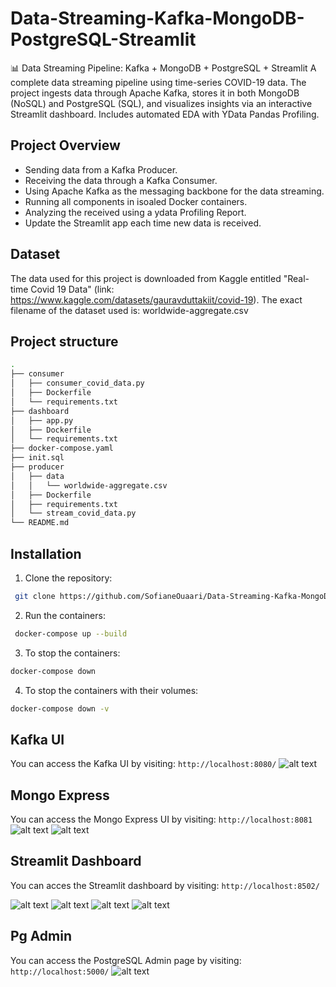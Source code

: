 # Data-Streaming-Kafka-MongoDB-PostgreSQL-Streamlit
📊 Data Streaming Pipeline: Kafka + MongoDB + PostgreSQL + Streamlit
A complete data streaming pipeline using time-series COVID-19 data. The project ingests data through Apache Kafka, stores it in both MongoDB (NoSQL) and PostgreSQL (SQL), and visualizes insights via an interactive Streamlit dashboard. Includes automated EDA with YData Pandas Profiling.


## Project Overview 
- Sending data from a Kafka Producer. 
- Receiving the data through a Kafka Consumer. 
- Using Apache Kafka as the messaging backbone for the data streaming. 
- Running all components in isoaled Docker containers. 
- Analyzing the received using a ydata Profiling Report. 
- Update the Streamlit app each time new data is received.


## Dataset
The data used for this project is downloaded from Kaggle entitled "Real-time Covid 19 Data" (link: https://www.kaggle.com/datasets/gauravduttakiit/covid-19). The exact filename of the dataset used is: worldwide-aggregate.csv

## Project structure 
```bash
.
├── consumer
│   ├── consumer_covid_data.py
│   ├── Dockerfile
│   └── requirements.txt
├── dashboard
│   ├── app.py
│   ├── Dockerfile
│   └── requirements.txt
├── docker-compose.yaml
├── init.sql
├── producer
│   ├── data
│   │   └── worldwide-aggregate.csv
│   ├── Dockerfile
│   ├── requirements.txt
│   └── stream_covid_data.py
└── README.md
```
## Installation
1. Clone the repository:
```bash
 git clone https://github.com/SofianeOuaari/Data-Streaming-Kafka-MongoDB-PostgreSQL-Streamlit.git
```

2. Run the containers: 
```bash
 docker-compose up --build
```
3. To stop the containers: 
```bash
docker-compose down
```

4. To stop the containers with their volumes: 
```bash
docker-compose down -v
```

## Kafka UI 


You can access the Kafka UI by visiting: ``` http://localhost:8080/ ```
![alt text](attachments/Kafka_UI.png)

## Mongo Express

You can access the Mongo Express UI by visiting: ``` http://localhost:8081 ```
![alt text](attachments/MongoDB_UI_1.png)
![alt text](attachments/MongoDB_UI_2.png)
## Streamlit Dashboard 

You can acces the Streamlit dashboard by visiting: ``` http://localhost:8502/ ```

![alt text](attachments/Streamlit_Dashboard_1.png)
![alt text](attachments/Streamlit_Dashboard_2.png)
![alt text](attachments/Streamlit_Dashboard_3.png)
![alt text](attachments/Streamlit_dashboard_4.png)
## Pg Admin
You can access the PostgreSQL Admin page by visiting: ``` http://localhost:5000/ ```
![alt text](attachments/PostgreSQL.png)